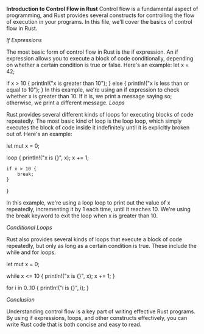 **Introduction to Control Flow in Rust**
Control flow is a fundamental aspect of programming, and Rust provides several constructs for controlling the flow of execution in your programs. In this file, we'll cover the basics of control flow in Rust.

*If Expressions*

The most basic form of control flow in Rust is the if expression. An if expression allows you to execute a block of code conditionally, depending on whether a certain condition is true or false. Here's an example:
let x = 42;

if x > 10 {
    println!("x is greater than 10");
} else {
    println!("x is less than or equal to 10");
}
In this example, we're using an if expression to check whether x is greater than 10. If it is, we print a message saying so; otherwise, we print a different message.
*Loops*

Rust provides several different kinds of loops for executing blocks of code repeatedly. The most basic kind of loop is the loop loop, which simply executes the block of code inside it indefinitely until it is explicitly broken out of. Here's an example:

let mut x = 0;

loop {
    println!("x is {}", x);
    x += 1;
    
    if x > 10 {
        break;
    }
}

In this example, we're using a loop loop to print out the value of x repeatedly, incrementing it by 1 each time, until it reaches 10. We're using the break keyword to exit the loop when x is greater than 10.

*Conditional Loops*

Rust also provides several kinds of loops that execute a block of code repeatedly, but only as long as a certain condition is true. These include the while and for loops.

let mut x = 0;

while x <= 10 {
    println!("x is {}", x);
    x += 1;
}

for i in 0..10 {
    println!("i is {}", i);
}

*Conclusion*

Understanding control flow is a key part of writing effective Rust programs. By using if expressions, loops, and other constructs effectively, you can write Rust code that is both concise and easy to read.
